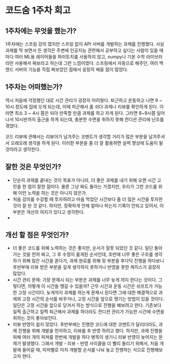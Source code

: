# 코드숨 1주차 회고

## 1주차에는 무엇을 했는가?
1주차에는 스프링 강의 였지만 스프링 없이 API 서버를 개발하는 과제를 진행했다. 사실 과제를 딱 보면서 든 생각은 주변에 인공지능 관련해서 공부하고 
싶다는 사람이 있을 때 마다 여러 ML용 레이어들을 파이토치를 사용하지 않고, numpy나 기본 수학 라이브러리만 사용해서 짜보라고 하는데 그런 느낌이였다.
스프링에서 자동으로 해주던, 여러 백엔드 서버의 기능을 직접 짜보았던 점에서 굉장히 배울 점이 많았다. 

## 1주차는 어떠했는가?
역시 처음에 걱정했던 대로 시간 관리가 굉장히 어려웠다. 퇴근하고 운동하고 나면 9 ~ 10시 정도에 집에 오게 되는데, 이때 피곤해서 좀 쉬다 과제나 
리뷰를 확인하게 된다. 이러면 최소 3 ~ 4시 쯤은 되야 만족할 만큼 과제를 하고 자게 된다. 그러면 8~9시쯤 일어나서 10시반까지 출근을 하게 되는데,
충분한 수면을 취하지 못해 컨디션 관리에 난조를 겪었다. 

코드 리뷰에 관해서는 리뷰어가 남겨주는 코멘트가 생각할 거리가 많은 부분을 남겨주셔서 오래오래 생각을 하게 된다. 이러한 부분을 좀 더 잘 활용하면
실력 향상에 도움이 될 것이라고 생각한다.

## 잘한 것은 무엇인가?
- 단순히 과제를 끝내는 것이 목표가 아니라, 더 좋은 과제를 내기 위해 오랜 시간 고민을 한 점이 잘한 점이다. 물론 그냥 짜도 돌아는 가겠지만, 우리가
그런 코드를 위해 이런 노력을 하는 것은 아니지 않은가. 
- 처음 강의를 수강할 때 투자하려고 마음 먹었던 시간보다 좀 더 많은 시간을 투자한 것이 잘 한 것 같다. 하지만, 정확하게 언제 얼마나 하는지 기록이 
안되고 있어서, 이 부분은 개선의 여지가 있다고 생각한다. 
- 
## 개선 할 점은 무엇인가?
- 더 좋은 코드를 위해 노력하는 것은 좋지만, 순서가 잘못 되었던 것 같다. 일단 돌아가는 것을 먼저 짜고, 그 후 수정이 옮게된 순서인데, 초반에 
너무 좋은 구조를 생각하기 위해 많은 시간을 쏟다가, 과제 완료를 위해 뒷 부분을 후다닥 진행을 하다보니 후반부에 리뷰 받은 부분을 깊게 생각하지 못하거나
반영을 못한 케이스가 굉장히 많았다. 
- 시간 관리 문제: 가장 문제시 되는 부분은 과제를 너무 늦게 까지 한다는 것이다. 그렇다면, 어떻게 이 시간을 땡길 수 있을까? 근무 시간과 운동 시간은
쉬프트가 가능한 고정 시간이다. 늦게까지 과제를 하는게 문제시 된다면 그에 대한 해결책으로 과제와 고정 시간의 순서를 바꾸거나, 고정 시간을 앞으로 땡기는
방법이 있을 것이다. 일단은 고정 시간을 앞으로 당겨서 하는 방식으로 진행을 해보려고 한다. 기존보다 일찍 출근하고 일찍 퇴근해서 과제를 하더라도
컨디션 관리가 가능한 시간에 수면을 취하는 것이 좋아보인다. 
- 리뷰 반영이 쉽지 않았다. 후반부에는 진행한 코드에 대한 코멘트가 달리더라도, 과제 진행을 위해 개발을 먼저하고, 리뷰를 후 반영 하려고 했다. 하지만, 
과제 진행을 위해 여러 개의 피쳐를 한번에 개발을 하다 병목이 생기니 리뷰 반영이 늦어지는 문제가 발생했다. 
그래서 개발 - 리뷰 - 반영 사이클을 더 빨리 돌리기 위해서, 처음 개발에 들어갈 때, 피처별로 미치 개발할 순서를 나눠 놓고 진행하는 식으로 진행해보고자 한다.  



